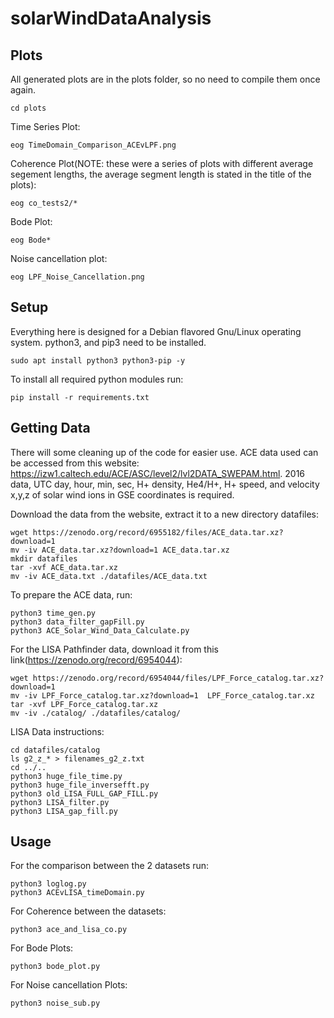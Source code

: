 # solarWindDataAnalysis

## Plots
All generated plots are in the plots folder, so no need to compile them once again.
```
cd plots

```
Time Series Plot:
```
eog TimeDomain_Comparison_ACEvLPF.png
```

Coherence Plot(NOTE: these were a series of plots with different average segement lengths, the average segment length is stated in the title of the plots):
```
eog co_tests2/*
```
Bode Plot:
```
eog Bode*
```
Noise cancellation plot:
```
eog LPF_Noise_Cancellation.png
```
## Setup
Everything here is designed for a Debian flavored Gnu/Linux operating system. python3, and pip3 need to be installed.
```
sudo apt install python3 python3-pip -y
```
To install all required python modules run:
```
pip install -r requirements.txt
```


## Getting Data
There will some cleaning up of the code for easier use.
ACE data used can be accessed from this website: https://izw1.caltech.edu/ACE/ASC/level2/lvl2DATA_SWEPAM.html. 2016 data, UTC day, hour, min, sec, H+ density, He4/H+, H+ speed, and velocity x,y,z of solar wind ions in GSE coordinates is required.

Download the data from the website, extract it to a new directory datafiles:
```
wget https://zenodo.org/record/6955182/files/ACE_data.tar.xz?download=1
mv -iv ACE_data.tar.xz?download=1 ACE_data.tar.xz
mkdir datafiles
tar -xvf ACE_data.tar.xz
mv -iv ACE_data.txt ./datafiles/ACE_data.txt
```
To prepare the ACE data, run:
```
python3 time_gen.py
python3 data_filter_gapFill.py
python3 ACE_Solar_Wind_Data_Calculate.py
```

For the LISA Pathfinder data, download it from this link(https://zenodo.org/record/6954044):
```
wget https://zenodo.org/record/6954044/files/LPF_Force_catalog.tar.xz?download=1
mv -iv LPF_Force_catalog.tar.xz?download=1  LPF_Force_catalog.tar.xz
tar -xvf LPF_Force_catalog.tar.xz
mv -iv ./catalog/ ./datafiles/catalog/
```
LISA Data instructions:
```
cd datafiles/catalog
ls g2_z_* > filenames_g2_z.txt
cd ../..
python3 huge_file_time.py
python3 huge_file_inversefft.py
python3 old_LISA_FULL_GAP_FILL.py
python3 LISA_filter.py
python3 LISA_gap_fill.py
```



## Usage
For the comparison between the 2 datasets run:
```
python3 loglog.py
python3 ACEvLISA_timeDomain.py
```

For Coherence between the datasets:
```
python3 ace_and_lisa_co.py
```

For Bode Plots:
```
python3 bode_plot.py
```

For Noise cancellation Plots:
```
python3 noise_sub.py
```
